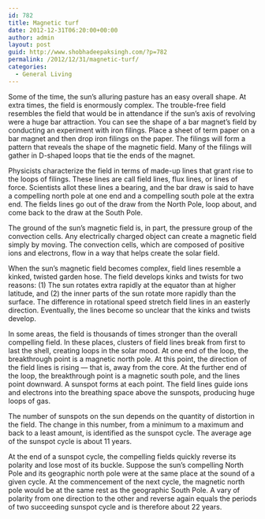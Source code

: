 ```yaml
---
id: 782
title: Magnetic turf
date: 2012-12-31T06:20:00+00:00
author: admin
layout: post
guid: http://www.shobhadeepaksingh.com/?p=782
permalink: /2012/12/31/magnetic-turf/
categories:
  - General Living
---
```

Some of the time, the sun&#8217;s alluring pasture has an easy overall shape. At extra times, the field is enormously complex. The trouble-free field resembles the field that would be in attendance if the sun&#8217;s axis of revolving were a huge bar attraction. You can see the shape of a bar magnet&#8217;s field by conducting an experiment with iron filings. Place a sheet of term paper on a bar magnet and then drop iron filings on the paper. The filings will form a pattern that reveals the shape of the magnetic field. Many of the filings will gather in D-shaped loops that tie the ends of the magnet.

Physicists characterize the field in terms of made-up lines that grant rise to the loops of filings. These lines are call field lines, flux lines, or lines of force. Scientists allot these lines a bearing, and the bar draw is said to have a compelling north pole at one end and a compelling south pole at the extra end. The fields lines go out of the draw from the North Pole, loop about, and come back to the draw at the South Pole.

The ground of the sun&#8217;s magnetic field is, in part, the pressure group of the convection cells. Any electrically charged object can create a magnetic field simply by moving. The convection cells, which are composed of positive ions and electrons, flow in a way that helps create the solar field.

When the sun&#8217;s magnetic field becomes complex, field lines resemble a kinked, twisted garden hose. The field develops kinks and twists for two reasons: (1) The sun rotates extra rapidly at the equator than at higher latitude, and (2) the inner parts of the sun rotate more rapidly than the surface. The difference in rotational speed stretch field lines in an easterly direction. Eventually, the lines become so unclear that the kinks and twists develop.

In some areas, the field is thousands of times stronger than the overall compelling field. In these places, clusters of field lines break from first to last the shell, creating loops in the solar mood. At one end of the loop, the breakthrough point is a magnetic north pole. At this point, the direction of the field lines is rising &#8212; that is, away from the core. At the further end of the loop, the breakthrough point is a magnetic south pole, and the lines point downward. A sunspot forms at each point. The field lines guide ions and electrons into the breathing space above the sunspots, producing huge loops of gas.

The number of sunspots on the sun depends on the quantity of distortion in the field. The change in this number, from a minimum to a maximum and back to a least amount, is identified as the sunspot cycle. The average age of the sunspot cycle is about 11 years.

At the end of a sunspot cycle, the compelling fields quickly reverse its polarity and lose most of its buckle. Suppose the sun&#8217;s compelling North Pole and its geographic north pole were at the same place at the sound of a given cycle. At the commencement of the next cycle, the magnetic north pole would be at the same rest as the geographic South Pole. A vary of polarity from one direction to the other and reverse again equals the periods of two succeeding sunspot cycle and is therefore about 22 years.
